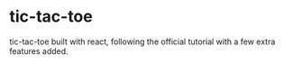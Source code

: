 # tic-tac-toe
tic-tac-toe built with react, following the official tutorial with a few extra features added.
